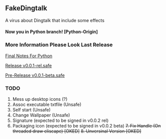 ## FakeDingtalk
A virus about Dingtalk that include some effects

#### Now you in Python branch! [Python-Origin]

### More Information Please Look Last Release
[Final Notes For Python](https://github.com/OranPie/FakeDingtalk/releases/tag/final-0.0.1)

[Release v0.0.1-rel.safe](https://github.com/OranPie/FakeDingtalk/releases/tag/v0.0.1-rel.safe)

[Pre-Release v0.0.1-beta.safe](https://github.com/OranPie/FakeDingtalk/releases/tag/v0.0.1-beta.safe)

### TODO 
1. Mess up desktop icons (?)
2. Assoc executable txtfile (Unsafe)
3. Self start (Unsafe)
4. Change Wallpaper (Unsafe)
5. Signature (expected to be signed in v0.0.2 rel)
6. Packaging icon (expected to be signed in v0.0.2 beta) 
~~7. Fix Handle (On threaded draw eliscape) [OKED]~~
~~8. Unversinal Version [OKED]~~
